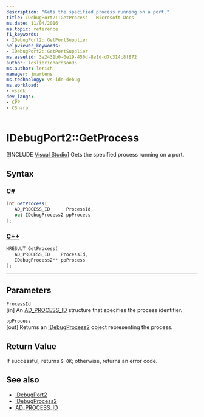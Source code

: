 ```yaml
---
description: "Gets the specified process running on a port."
title: IDebugPort2::GetProcess | Microsoft Docs
ms.date: 11/04/2016
ms.topic: reference
f1_keywords:
- IDebugPort2::GetPortSupplier
helpviewer_keywords:
- IDebugPort2::GetPortSupplier
ms.assetid: 3e2431b0-0e19-450d-8e1d-d7c314c8f872
author: leslierichardson95
ms.author: lerich
manager: jmartens
ms.technology: vs-ide-debug
ms.workload:
- vssdk
dev_langs:
- CPP
- CSharp
---
```

# IDebugPort2::GetProcess

 [!INCLUDE [Visual Studio](~/includes/applies-to-version/vs-windows-only.md)]
Gets the specified process running on a port.

## Syntax

### [C#](#tab/csharp)
```csharp
int GetProcess( 
   AD_PROCESS_ID      ProcessId,
   out IDebugProcess2 ppProcess
);
```
### [C++](#tab/cpp)
```cpp
HRESULT GetProcess( 
   AD_PROCESS_ID    ProcessId,
   IDebugProcess2** ppProcess
);
```
---

## Parameters
`ProcessId`\
[in] An [AD_PROCESS_ID](../../../extensibility/debugger/reference/ad-process-id.md) structure that specifies the process identifier.

`ppProcess`\
[out] Returns an [IDebugProcess2](../../../extensibility/debugger/reference/idebugprocess2.md) object representing the process.

## Return Value
 If successful, returns `S_OK`; otherwise, returns an error code.

## See also
- [IDebugPort2](../../../extensibility/debugger/reference/idebugport2.md)
- [IDebugProcess2](../../../extensibility/debugger/reference/idebugprocess2.md)
- [AD_PROCESS_ID](../../../extensibility/debugger/reference/ad-process-id.md)
